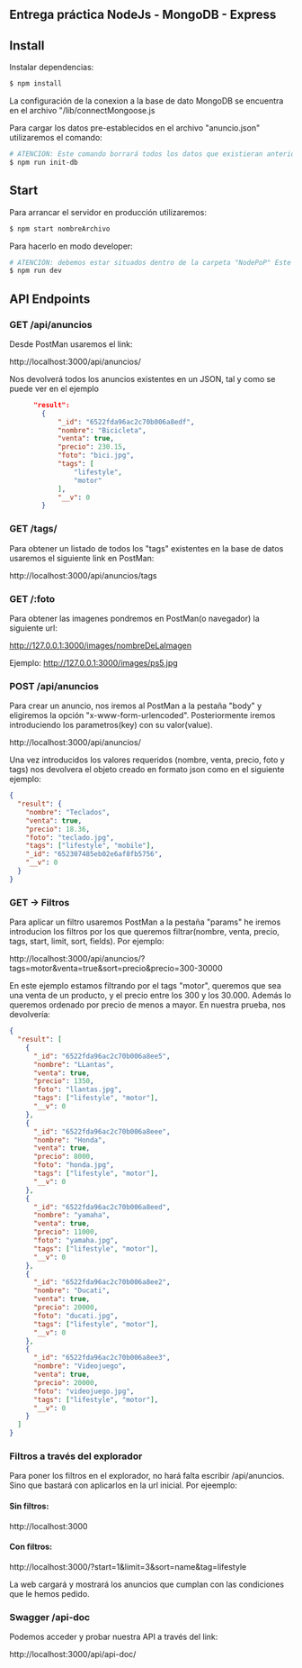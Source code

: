 ## Entrega práctica NodeJs - MongoDB - Express

## Install

Instalar dependencias:

```sh
$ npm install
```

La configuración de la conexion a la base de dato MongoDB se encuentra en el archivo "/lib/connectMongoose.js

Para cargar los datos pre-establecidos en el archivo "anuncio.json" utilizaremos el comando:

```sh
# ATENCION: Este comando borrará todos los datos que existieran anteriormente en la base de datos
$ npm run init-db
```

## Start

Para arrancar el servidor en producción utilizaremos:

```sh
$ npm start nombreArchivo
```

Para hacerlo en modo developer:

```sh
# ATENCIÓN: debemos estar situados dentro de la carpeta "NodePoP" Este comando se actualizará de forma automática cada vez que realicemos cualquier cambio
$ npm run dev
```

## API Endpoints

### GET /api/anuncios

Desde PostMan usaremos el link:

http://localhost:3000/api/anuncios/

Nos devolverá todos los anuncios existentes en un JSON, tal y como se puede ver en el ejemplo

```json
      "result":
        {
            "_id": "6522fda96ac2c70b006a8edf",
            "nombre": "Bicicleta",
            "venta": true,
            "precio": 230.15,
            "foto": "bici.jpg",
            "tags": [
                "lifestyle",
                "motor"
            ],
            "__v": 0
        }
```

### GET /tags/

Para obtener un listado de todos los "tags" existentes en la base de datos usaremos el siguiente link en PostMan:

http://localhost:3000/api/anuncios/tags

### GET /:foto

Para obtener las imagenes pondremos en PostMan(o navegador) la siguiente url:

http://127.0.0.1:3000/images/nombreDeLaImagen

Ejemplo:
http://127.0.0.1:3000/images/ps5.jpg

### POST /api/anuncios

Para crear un anuncio, nos iremos al PostMan a la pestaña "body" y eligiremos la opción "x-www-form-urlencoded". Posteriormente iremos introduciendo los parametros(key) con su valor(value).

http://localhost:3000/api/anuncios/

Una vez introducidos los valores requeridos (nombre, venta, precio, foto y tags) nos devolvera el objeto creado en formato json como en el siguiente ejemplo:

```json
{
  "result": {
    "nombre": "Teclados",
    "venta": true,
    "precio": 18.36,
    "foto": "teclado.jpg",
    "tags": ["lifestyle", "mobile"],
    "_id": "652307485eb02e6af8fb5756",
    "__v": 0
  }
}
```

### GET -> Filtros

Para aplicar un filtro usaremos PostMan a la pestaña "params" he iremos introducion los filtros por los que queremos filtrar(nombre, venta, precio, tags, start, limit, sort, fields). Por ejemplo:

http://localhost:3000/api/anuncios/?tags=motor&venta=true&sort=precio&precio=300-30000

En este ejemplo estamos filtrando por el tags "motor", queremos que sea una venta de un producto, y el precio entre los 300 y los 30.000. Además lo queremos ordenado por precio de menos a mayor. En nuestra prueba, nos devolvería:

```json
{
  "result": [
    {
      "_id": "6522fda96ac2c70b006a8ee5",
      "nombre": "LLantas",
      "venta": true,
      "precio": 1350,
      "foto": "llantas.jpg",
      "tags": ["lifestyle", "motor"],
      "__v": 0
    },
    {
      "_id": "6522fda96ac2c70b006a8eee",
      "nombre": "Honda",
      "venta": true,
      "precio": 8000,
      "foto": "honda.jpg",
      "tags": ["lifestyle", "motor"],
      "__v": 0
    },
    {
      "_id": "6522fda96ac2c70b006a8eed",
      "nombre": "yamaha",
      "venta": true,
      "precio": 11000,
      "foto": "yamaha.jpg",
      "tags": ["lifestyle", "motor"],
      "__v": 0
    },
    {
      "_id": "6522fda96ac2c70b006a8ee2",
      "nombre": "Ducati",
      "venta": true,
      "precio": 20000,
      "foto": "ducati.jpg",
      "tags": ["lifestyle", "motor"],
      "__v": 0
    },
    {
      "_id": "6522fda96ac2c70b006a8ee3",
      "nombre": "Videojuego",
      "venta": true,
      "precio": 20000,
      "foto": "videojuego.jpg",
      "tags": ["lifestyle", "motor"],
      "__v": 0
    }
  ]
}
```

### Filtros a través del explorador

Para poner los filtros en el explorador, no hará falta escribir /api/anuncios. Sino que bastará con aplicarlos en la url inicial. Por ejeemplo:

#### Sin filtros:

http://localhost:3000

#### Con filtros:

http://localhost:3000/?start=1&limit=3&sort=name&tag=lifestyle

La web cargará y mostrará los anuncios que cumplan con las condiciones que le hemos pedido.

### Swagger /api-doc

Podemos acceder y probar nuestra API a través del link:

http://localhost:3000/api/api-doc/
